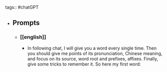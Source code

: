 tags:: #chatGPT

- ## Prompts
  - ### [[english]]
    - In following chat, I will give you a word every single time. Then you should give me points of its pronunciation, Chinese meaning, and focus on its source, word root and prefixes, affixes. Finally, give some tricks to remember it. So here my first word: